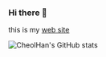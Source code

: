 ### Hi there 👋

this is my [web site](https://stock.hws.pe.kr)

<!--
**BaeCheolHan/BaeCheolHan** is a ✨ _special_ ✨ repository because its `README.md` (this file) appears on your GitHub profile.

Here are some ideas to get you started:

- 🔭 I’m currently working on ...
- 🌱 I’m currently learning ...
- 👯 I’m looking to collaborate on ...
- 🤔 I’m looking for help with ...
- 💬 Ask me about ...
- 📫 How to reach me: ...
- 😄 Pronouns: ...
- ⚡ Fun fact: ...
-->

![CheolHan's GitHub stats](https://github-readme-stats.vercel.app/api?username=BaeCheolHan&show_icons=true&theme=radical)
